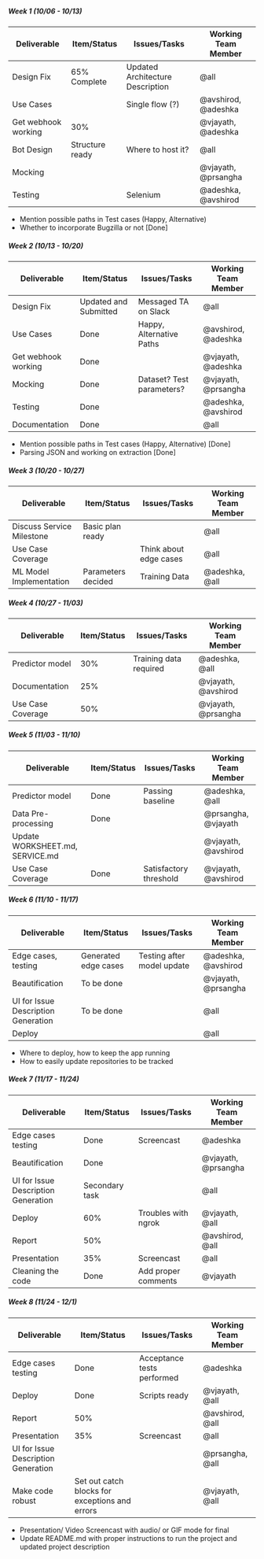 ##### Week 1 (10/06 - 10/13)

| Deliverable   | Item/Status   |  Issues/Tasks | Working Team Member
| ------------- | ------------  |  ------------ | ---------------
| Design Fix | 65% Complete | Updated Architecture Description | @all
| Use Cases | &nbsp; | Single flow (?) | @avshirod, @adeshka
| Get webhook working | 30% | &nbsp; | @vjayath, @adeshka
| Bot Design | Structure ready | Where to host it? | @all
| Mocking | &nbsp; | &nbsp; | @vjayath, @prsangha
| Testing | &nbsp; | Selenium | @adeshka, @avshirod

* Mention possible paths in Test cases (Happy, Alternative)
* Whether to incorporate Bugzilla or not [Done]


##### Week 2 (10/13 - 10/20)

| Deliverable   | Item/Status   |  Issues/Tasks | Working Team Member
| ------------- | ------------  |  ------------ | ---------------
| Design Fix | Updated and Submitted | Messaged TA on Slack | @all
| Use Cases | Done | Happy, Alternative Paths | @avshirod, @adeshka
| Get webhook working | Done | &nbsp; | @vjayath, @adeshka
| Mocking | Done | Dataset? Test parameters? | @vjayath, @prsangha
| Testing | Done | &nbsp; | @adeshka, @avshirod
| Documentation | Done | &nbsp; | @all

* Mention possible paths in Test cases (Happy, Alternative) [Done]
* Parsing JSON and working on extraction [Done]


##### Week 3 (10/20 - 10/27)

| Deliverable   | Item/Status   |  Issues/Tasks | Working Team Member
| ------------- | ------------  |  ------------ | ---------------
| Discuss Service Milestone | Basic plan ready | &nbsp; | @all
| Use Case Coverage | &nbsp; | Think about edge cases | @all
| ML Model Implementation | Parameters decided | Training Data | @adeshka, @all


##### Week 4 (10/27 - 11/03)

| Deliverable   | Item/Status   |  Issues/Tasks | Working Team Member
| ------------- | ------------  |  ------------ | ---------------
| Predictor model | 30% | Training data required | @adeshka, @all
| Documentation | 25% | &nbsp; | @vjayath, @avshirod
| Use Case Coverage | 50% | &nbsp; | @vjayath, @prsangha


##### Week 5 (11/03 - 11/10)

| Deliverable   | Item/Status   |  Issues/Tasks | Working Team Member
| ------------- | ------------  |  ------------ | ---------------
| Predictor model | Done | Passing baseline | @adeshka, @all
| Data Pre-processing | Done | &nbsp; | @prsangha, @vjayath 
| Update WORKSHEET.md, SERVICE.md | &nbsp; | &nbsp; | @vjayath, @avshirod
| Use Case Coverage | Done | Satisfactory threshold | @vjayath, @avshirod


##### Week 6 (11/10 - 11/17)

| Deliverable   | Item/Status   |  Issues/Tasks | Working Team Member
| ------------- | ------------  |  ------------ | ---------------
| Edge cases, testing | Generated edge cases | Testing after model update | @adeshka, @avshirod
| Beautification | To be done | &nbsp; | @vjayath, @prsangha
| UI for Issue Description Generation | To be done | &nbsp; | @all
| Deploy | &nbsp; | &nbsp; | @all

* Where to deploy, how to keep the app running
* How to easily update repositories to be tracked


##### Week 7 (11/17 - 11/24)

| Deliverable   | Item/Status   |  Issues/Tasks | Working Team Member
| ------------- | ------------  |  ------------ | ---------------
| Edge cases testing | Done | Screencast | @adeshka
| Beautification | Done | &nbsp; | @vjayath, @prsangha
| UI for Issue Description Generation | Secondary task | &nbsp; | @all
| Deploy | 60% | Troubles with ngrok | @vjayath, @all
| Report | 50% | &nbsp; | @avshirod, @all
| Presentation | 35% | Screencast | @all
| Cleaning the code | Done | Add proper comments | @vjayath


##### Week 8 (11/24 - 12/1)

| Deliverable   | Item/Status   |  Issues/Tasks | Working Team Member
| ------------- | ------------  |  ------------ | ---------------
| Edge cases testing | Done | Acceptance tests performed | @adeshka
| Deploy | Done | Scripts ready | @vjayath, @all
| Report | 50% | &nbsp; | @avshirod, @all
| Presentation | 35% | Screencast | @all
| UI for Issue Description Generation | &nbsp; | &nbsp; | @prsangha, @all
| Make code robust | Set out catch blocks for exceptions and errors | &nbsp; | @vjayath, @all

* Presentation/ Video Screencast with audio/ or GIF mode for final
* Update README.md with proper instructions to run the project and updated project description
